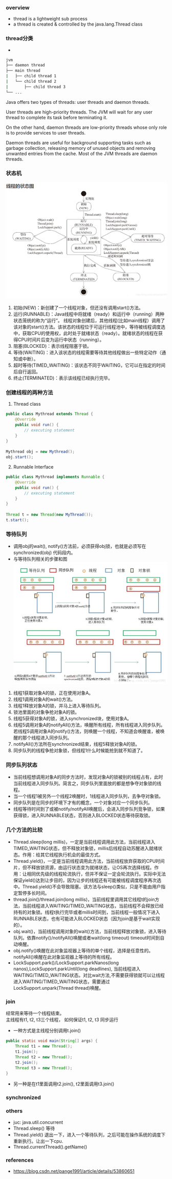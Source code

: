 ### overview
- thread is a lightweight sub process
- a thread is created & controlled by the java.lang.Thread class

### thread分类
- 

```bash
jvm
├── daemon thread
├── main thread
|   ├── child thread 1
|   └── child thread 2 
|       ├── child thread 3          
└── ...
```

Java offers two types of threads: user threads and daemon threads.

User threads are high-priority threads. The JVM will wait for any user thread to complete its task before terminating it.

On the other hand, daemon threads are low-priority threads whose only role is to provide services to user threads.

Daemon threads are useful for background supporting tasks such as garbage collection, releasing memory of unused objects and removing unwanted entries from the cache. Most of the JVM threads are daemon threads.

### 状态机
![state diagram](../../assets/img/state-diagram.png)

1. 初始(NEW)：新创建了一个线程对象，但还没有调用start()方法。
2. 运行(RUNNABLE)：Java线程中将就绪（ready）和运行中（running）两种状态笼统的称为“运行”。
线程对象创建后，其他线程(比如main线程）调用了该对象的start()方法。该状态的线程位于可运行线程池中，等待被线程调度选中，获取CPU的使用权，此时处于就绪状态（ready）。就绪状态的线程在获得CPU时间片后变为运行中状态（running）。
3. 阻塞(BLOCKED)：表示线程阻塞于锁。
4. 等待(WAITING)：进入该状态的线程需要等待其他线程做出一些特定动作（通知或中断）。
5. 超时等待(TIMED_WAITING)：该状态不同于WAITING，它可以在指定的时间后自行返回。
6. 终止(TERMINATED)：表示该线程已经执行完毕。


### 创建线程的两种方法
1. Thread class
```java
public class Mythread extends Thread {
    @Override
    public void run() {
        // executing statement
    }
}

Mythread obj = new Mythread();
obj.start();
```
2. Runnable Interface
```java
public class Mythread implements Runnable {
    @Override
    public void run() {
        // executing statement
    }
}

Thread t = new Thread(new MyThread());
t.start();
```

### 等待队列
- 调用obj的wait(), notify()方法前，必须获得obj锁，也就是必须写在synchronized(obj) 代码段内。
- 与等待队列相关的步骤和图
![thread-queue-schedule](../../assets/img/thread-queue-schedule.png)

1. 线程1获取对象A的锁，正在使用对象A。
2. 线程1调用对象A的wait()方法。
3. 线程1释放对象A的锁，并马上进入等待队列。
4. 锁池里面的对象争抢对象A的锁。
5. 线程5获得对象A的锁，进入synchronized块，使用对象A。
6. 线程5调用对象A的notifyAll()方法，唤醒所有线程，所有线程进入同步队列。若线程5调用对象A的notify()方法，则唤醒一个线程，不知道会唤醒谁，被唤醒的那个线程进入同步队列。
7. notifyAll()方法所在synchronized结束，线程5释放对象A的锁。
8. 同步队列的线程争抢对象锁，但线程1什么时候能抢到就不知道了。

### 同步队列状态
- 当前线程想调用对象A的同步方法时，发现对象A的锁被别的线程占有，此时当前线程进入同步队列。简言之，同步队列里面放的都是想争夺对象锁的线程。
- 当一个线程1被另外一个线程2唤醒时，1线程进入同步队列，去争夺对象锁。
- 同步队列是在同步的环境下才有的概念，一个对象对应一个同步队列。
- 线程等待时间到了或被notify/notifyAll唤醒后，会进入同步队列竞争锁，如果获得锁，进入RUNNABLE状态，否则进入BLOCKED状态等待获取锁。


### 几个方法的比较
- Thread.sleep(long millis)，一定是当前线程调用此方法，当前线程进入TIMED_WAITING状态，但不释放对象锁，millis后线程自动苏醒进入就绪状态。作用：给其它线程执行机会的最佳方式。
- Thread.yield()，一定是当前线程调用此方法，当前线程放弃获取的CPU时间片，但不释放锁资源，由运行状态变为就绪状态，让OS再次选择线程。作用：让相同优先级的线程轮流执行，但并不保证一定会轮流执行。实际中无法保证yield()达到让步目的，因为让步的线程还有可能被线程调度程序再次选中。Thread.yield()不会导致阻塞。该方法与sleep()类似，只是不能由用户指定暂停多长时间。
- thread.join()/thread.join(long millis)，当前线程里调用其它线程t的join方法，当前线程进入WAITING/TIMED_WAITING状态，当前线程不会释放已经持有的对象锁。线程t执行完毕或者millis时间到，当前线程一般情况下进入RUNNABLE状态，也有可能进入BLOCKED状态（因为join是基于wait实现的）。
- obj.wait()，当前线程调用对象的wait()方法，当前线程释放对象锁，进入等待队列。依靠notify()/notifyAll()唤醒或者wait(long timeout) timeout时间到自动唤醒。
- obj.notify()唤醒在此对象监视器上等待的单个线程，选择是任意性的。notifyAll()唤醒在此对象监视器上等待的所有线程。
- LockSupport.park()/LockSupport.parkNanos(long nanos),LockSupport.parkUntil(long deadlines), 当前线程进入WAITING/TIMED_WAITING状态。对比wait方法,不需要获得锁就可以让线程进入WAITING/TIMED_WAITING状态，需要通过LockSupport.unpark(Thread thread)唤醒。

### join
经常用来等待一个线程结束。 <br/>
主线程有t1, t2, t3三个线程， 如何保证t1, t2, t3 同步运行
- 一种方式是主线程分别调用t.join()
```java
public static void main(String[] args) {
    Thread t1 = new Thread();
    t1.join();
    Thread t2 = new Thread();
    t2.join();
    Thread t3 = new Thread();
}
```
- 另一种是在t1里面调用t2.join(), t2里面调用t3.join()

### synchronized



### others
- juc: java.util.concurrent
- Thread.sleep() 等待
- Thread.yield() 退出一下，进入一个等待队列，之后可能在操作系统的调度下重新执行。让出一下cpu.
- Thread.currentThread().getName()


### references
- https://blog.csdn.net/pange1991/article/details/53860651